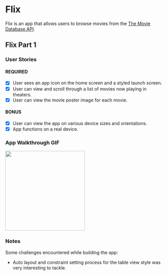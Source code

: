 # Flix

Flix is an app that allows users to browse movies from the [The Movie Database API](http://docs.themoviedb.apiary.io/#).


## Flix Part 1

### User Stories

#### REQUIRED
- [x] User sees an app icon on the home screen and a styled launch screen.
- [x] User can view and scroll through a list of movies now playing in theaters.
- [x] User can view the movie poster image for each movie.

#### BONUS
- [x] User can view the app on various device sizes and orientations.
- [x] App functions on a real device.

### App Walkthrough GIF
<img src="https://ezgif.com/gif-to-mp4/ezgif-7-0691f6b578b7.gif" width=250><br>

### Notes
Some challenges encountered while building the app:
- Auto layout and constraint setting process for the table view style was very interesting to tackle.

